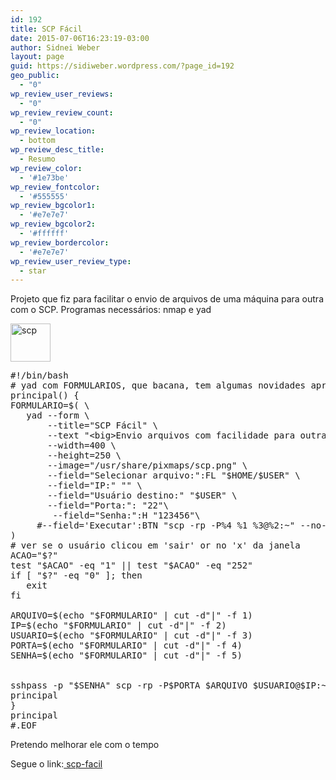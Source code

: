 ```yaml
---
id: 192
title: SCP Fácil
date: 2015-07-06T16:23:19-03:00
author: Sidnei Weber
layout: page
guid: https://sidiweber.wordpress.com/?page_id=192
geo_public:
  - "0"
wp_review_user_reviews:
  - "0"
wp_review_review_count:
  - "0"
wp_review_location:
  - bottom
wp_review_desc_title:
  - Resumo
wp_review_color:
  - '#1e73be'
wp_review_fontcolor:
  - '#555555'
wp_review_bgcolor1:
  - '#e7e7e7'
wp_review_bgcolor2:
  - '#ffffff'
wp_review_bordercolor:
  - '#e7e7e7'
wp_review_user_review_type:
  - star
---
```

<div class="post-content box mark-links">
  <p>
    Projeto que fiz para facilitar o envio de arquivos de uma máquina para outra com o SCP. Programas necessários: nmap e yad
  </p>
  
  <p>
    <img class="alignnone size-full wp-image-314" src="http://sidneiweber.com.br/wp-content/uploads/2015/07/scp.png" alt="scp" width="64" height="61" />
  </p>
  
  <pre class="lang:sh decode:true ">#!/bin/bash
# yad com FORMULARIOS, que bacana, tem algumas novidades aprecie com calma
principal() {
FORMULARIO=$( \
   yad --form \
       --title="SCP Fácil" \
       --text "&lt;big&gt;Envio arquivos com facilidade para outras máquinas com &lt;b&gt;SCP Fácil&lt;/b&gt;&lt;/big&gt;" \
       --width=400 \
       --height=250 \
       --image="/usr/share/pixmaps/scp.png" \
       --field="Selecionar arquivo:":FL "$HOME/$USER" \
       --field="IP:" "" \
       --field="Usuário destino:" "$USER" \
       --field="Porta:": "22"\
        --field="Senha:":H "123456"\
     #--field='Executar':BTN "scp -rp -P%4 %1 %3@%2:~" --no-buttons
) 
# ver se o usuário clicou em 'sair' or no 'x' da janela
ACAO="$?"
test "$ACAO" -eq "1" || test "$ACAO" -eq "252"
if [ "$?" -eq "0" ]; then
   exit
fi

ARQUIVO=$(echo "$FORMULARIO" | cut -d"|" -f 1)
IP=$(echo "$FORMULARIO" | cut -d"|" -f 2)
USUARIO=$(echo "$FORMULARIO" | cut -d"|" -f 3)
PORTA=$(echo "$FORMULARIO" | cut -d"|" -f 4)
SENHA=$(echo "$FORMULARIO" | cut -d"|" -f 5)


sshpass -p "$SENHA" scp -rp -P$PORTA $ARQUIVO $USUARIO@$IP:~ && zenity --window-icon=$ICONE --info --text=" Arquivos enviados com sucesso" || zenity --window-icon=$ICONE --error --text="Erro ao enviar arquivo, verifique se os dados estão corretos"
principal
}
principal
#.EOF</pre>
  
  <p>
    Pretendo melhorar ele com o tempo
  </p>
  
  <p>
    Segue o link:<a href="https://github.com/emmilinux/scpfacil.git" target="_blank" rel="noopener"> scp-facil</a>
  </p>
</div>